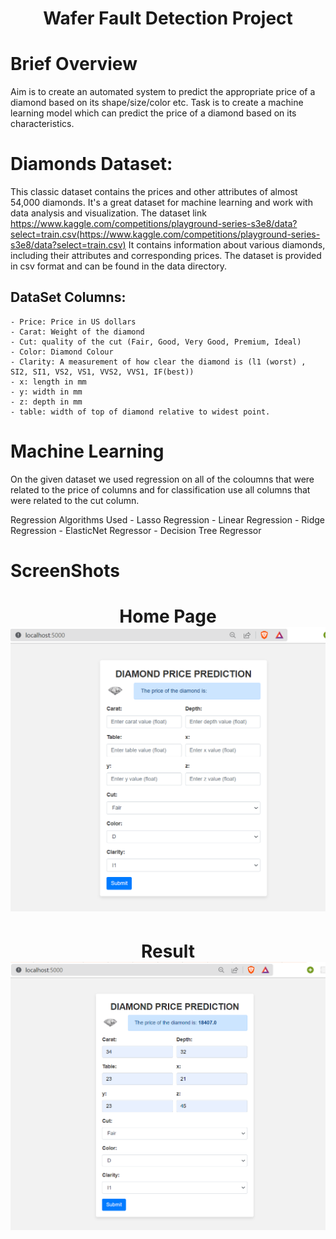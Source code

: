 <h1 align="center"> Wafer Fault Detection Project <h1>

# Brief Overview
Aim is to create an automated system to predict the appropriate price of a diamond based on its shape/size/color etc. Task is to create a machine learning model which can predict the price of a diamond based on its characteristics.


# Diamonds Dataset:
This classic dataset contains the prices and other attributes of almost 54,000 diamonds. It's a great dataset for machine learning and work with data analysis and visualization.
The dataset link https://www.kaggle.com/competitions/playground-series-s3e8/data?select=train.csv(https://www.kaggle.com/competitions/playground-series-s3e8/data?select=train.csv)
It contains information about various diamonds, including their attributes and corresponding prices. The dataset is provided in csv format and can be found in the data directory.

## DataSet Columns:
    - Price: Price in US dollars
    - Carat: Weight of the diamond
    - Cut: quality of the cut (Fair, Good, Very Good, Premium, Ideal)
    - Color: Diamond Colour
    - Clarity: A measurement of how clear the diamond is (l1 (worst) , SI2, SI1, VS2, VS1, VVS2, VVS1, IF(best))
    - x: length in mm
    - y: width in mm
    - z: depth in mm
    - table: width of top of diamond relative to widest point.

# Machine Learning
On the given dataset we used regression on all of the coloumns that were related to the price of columns and for classification use all columns that were related to the cut column.

Regression Algorithms Used
    - Lasso Regression
    - Linear Regression
    - Ridge Regression
    - ElasticNet Regressor
    - Decision Tree Regressor

# ScreenShots
<h1 align = "center">

Home Page
![](https://github.com/shafingit1234/Diamond-Price-Prediction/blob/main/images/Diamond_Price_Prediction_Home_Page.png?raw=true)

</h1>

<h1 align = "center">

Result
![](https://github.com/shafingit1234/Diamond-Price-Prediction/blob/main/images/DPD_Result.png?raw=true)

</h1>



